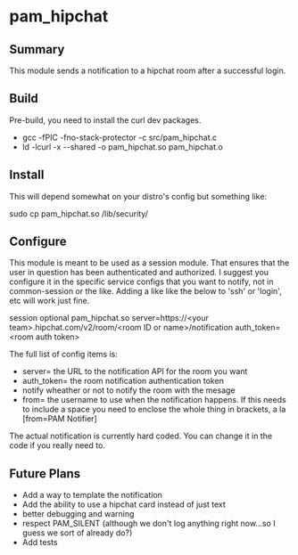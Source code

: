 # pam_hipchat

## Summary

This module sends a notification to a hipchat room after a successful login.

## Build

Pre-build, you need to install the curl dev packages.

   * gcc -fPIC -fno-stack-protector -c src/pam_hipchat.c
   * ld -lcurl -x --shared -o pam_hipchat.so pam_hipchat.o

## Install

This will depend somewhat on your distro's config but something like:

sudo cp pam_hipchat.so /lib/security/

## Configure

This module is meant to be used as a session module.  That ensures that the user in question has been authenticated and authorized.  I suggest you configure it in the specific service configs that you want to notify, not in common-session or the like.  Adding a like like the below to 'ssh' or 'login', etc will work just fine.  

session        optional pam_hipchat.so server=https://&lt;your team&gt;.hipchat.com/v2/room/&lt;room ID or name&gt;/notification auth_token=&lt;room auth token&gt;

The full list of config items is:

   * server=        the URL to the notification API for the room you want
   * auth_token=    the room notification authentication token
   * notify         wheather or not to notify the room with the mesage
   * from=          the username to use when the notification happens.  If this needs to include a space you need to enclose the whole thing in brackets, a la [from=PAM Notifier]

The actual notification is currently hard coded.  You can change it in the code if you really need to.

## Future Plans

   * Add a way to template the notification
   * Add the ability to use a hipchat card instead of just text
   * better debugging and warning
   * respect PAM_SILENT (although we don't log anything right now...so I guess we sort of already do?)
   * Add tests
